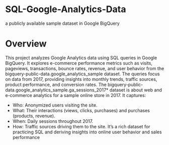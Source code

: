# SQL-Google-Analytics-Data
a publicly available sample dataset in Google BigQuery
# Overview
This project analyzes Google Analytics data using SQL queries in Google BigQuery. It explores e-commerce performance metrics such as visits, pageviews, transactions, bounce rates, revenue, and user behavior from the bigquery-public-data.google_analytics_sample dataset. The queries focus on data from 2017, providing insights into monthly trends, traffic sources, product performance, and conversion rates.
The bigquery-public-data.google_analytics_sample.ga_sessions_2017* dataset is about web and e-commerce analytics for a sample online store in 2017. It captures:

* Who: Anonymized users visiting the site.
* What: Their interactions (views, clicks, purchases) and purchases (products, revenue).
* When: Daily sessions throughout 2017.
* How: Traffic sources driving them to the site.
It’s a rich dataset for practicing SQL and deriving insights into online user behavior and sales performance

